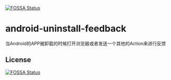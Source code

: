 [![FOSSA Status](https://app.fossa.io/api/projects/git%2Bgithub.com%2Fzzljob%2Fandroid-uninstall-feedback.svg?type=shield)](https://app.fossa.io/projects/git%2Bgithub.com%2Fzzljob%2Fandroid-uninstall-feedback?ref=badge_shield)

android-uninstall-feedback
==========================

当Android的APP被卸载的时候打开浏览器或者发送一个其他的Action来进行反馈


## License
[![FOSSA Status](https://app.fossa.io/api/projects/git%2Bgithub.com%2Fzzljob%2Fandroid-uninstall-feedback.svg?type=large)](https://app.fossa.io/projects/git%2Bgithub.com%2Fzzljob%2Fandroid-uninstall-feedback?ref=badge_large)